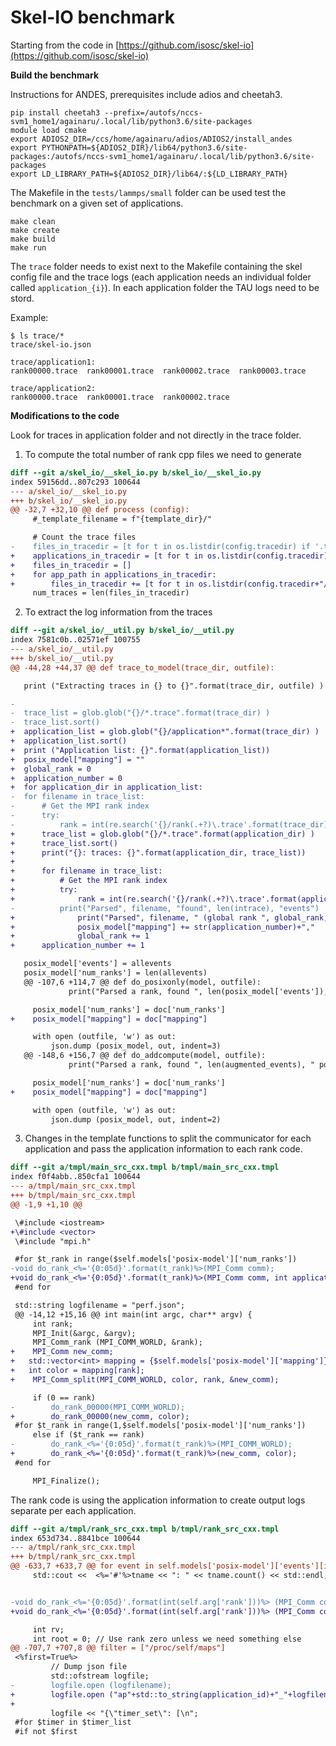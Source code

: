 # Skel-IO benchmark

Starting from the code in [https://github.com/isosc/skel-io](https://github.com/isosc/skel-io)

**Build the benchmark**

Instructions for ANDES, prerequisites include adios and cheetah3.

```
pip install cheetah3 --prefix=/autofs/nccs-svm1_home1/againaru/.local/lib/python3.6/site-packages
module load cmake
export ADIOS2_DIR=/ccs/home/againaru/adios/ADIOS2/install_andes
export PYTHONPATH=${ADIOS2_DIR}/lib64/python3.6/site-packages:/autofs/nccs-svm1_home1/againaru/.local/lib/python3.6/site-packages
export LD_LIBRARY_PATH=${ADIOS2_DIR}/lib64/:${LD_LIBRARY_PATH}
```

The Makefile in the `tests/lammps/small` folder can be used test the benchmark on a given set of applications.
```
make clean
make create
make build
make run
```

The `trace` folder needs to exist next to the Makefile containing the skel config file and the trace logs (each application needs an individual folder called `application_{i}`).
In each application folder the TAU logs need to be stord.

Example:
```
$ ls trace/*
trace/skel-io.json

trace/application1:
rank00000.trace  rank00001.trace  rank00002.trace  rank00003.trace

trace/application2:
rank00000.trace  rank00001.trace  rank00002.trace
```

**Modifications to the code**

Look for traces in application folder and not directly in the trace folder.

1. To compute the total number of rank cpp files we need to generate
```diff
diff --git a/skel_io/__skel_io.py b/skel_io/__skel_io.py
index 59156dd..807c293 100644
--- a/skel_io/__skel_io.py
+++ b/skel_io/__skel_io.py
@@ -32,7 +32,10 @@ def process (config):
     #_template_filename = f"{template_dir}/"

     # Count the trace files
-    files_in_tracedir = [t for t in os.listdir(config.tracedir) if '.trace' in t]
+    applications_in_tracedir = [t for t in os.listdir(config.tracedir) if 'application' in t]
+    files_in_tracedir = []
+    for app_path in applications_in_tracedir:
+        files_in_tracedir += [t for t in os.listdir(config.tracedir+"/"+app_path) if '.trace' in t]
     num_traces = len(files_in_tracedir)
```

2. To extract the log information from the traces

```diff
diff --git a/skel_io/__util.py b/skel_io/__util.py
index 7581c0b..02571ef 100755
--- a/skel_io/__util.py
+++ b/skel_io/__util.py
@@ -44,28 +44,37 @@ def trace_to_model(trace_dir, outfile):

   print ("Extracting traces in {} to {}".format(trace_dir, outfile) )

-
-  trace_list = glob.glob("{}/*.trace".format(trace_dir) )
-  trace_list.sort()
+  application_list = glob.glob("{}/application*".format(trace_dir) )
+  application_list.sort()
+  print ("Application list: {}".format(application_list))
+  posix_model["mapping"] = ""
+  global_rank = 0
+  application_number = 0
+  for application_dir in application_list:
-  for filename in trace_list:
-      # Get the MPI rank index
-      try:
-          rank = int(re.search('{}/rank(.+?)\.trace'.format(trace_dir), filename).group(1))
+      trace_list = glob.glob("{}/*.trace".format(application_dir) )
+      trace_list.sort()
+      print("{}: traces: {}".format(application_dir, trace_list))
+
+      for filename in trace_list:
+          # Get the MPI rank index
+          try:
+              rank = int(re.search('{}/rank(.+?)\.trace'.format(application_dir), filename).group(1))
-          print("Parsed", filename, "found", len(intrace), "events")
+              print("Parsed", filename, " (global rank ", global_rank,") found", len(intrace), "events")
+              posix_model["mapping"] += str(application_number)+","
+              global_rank += 1
+      application_number += 1

   posix_model['events'] = allevents
   posix_model['num_ranks'] = len(allevents)
   @@ -107,6 +114,7 @@ def do_posixonly(model, outfile):
             print("Parsed a rank, found ", len(posix_model['events']), " posix events")

     posix_model['num_ranks'] = doc['num_ranks']
+    posix_model["mapping"] = doc["mapping"]

     with open (outfile, 'w') as out:
         json.dump (posix_model, out, indent=3)
   @@ -148,6 +156,7 @@ def do_addcompute(model, outfile):
             print("Parsed a rank, found ", len(augmented_events), " posix events")

     posix_model['num_ranks'] = doc['num_ranks']
+    posix_model["mapping"] = doc["mapping"]

     with open (outfile, 'w') as out:
         json.dump (posix_model, out, indent=2)
```

3. Changes in the template functions to split the communicator for each application and pass the application information to each rank code.
```diff
diff --git a/tmpl/main_src_cxx.tmpl b/tmpl/main_src_cxx.tmpl
index f0f4abb..850cfa1 100644
--- a/tmpl/main_src_cxx.tmpl
+++ b/tmpl/main_src_cxx.tmpl
@@ -1,9 +1,10 @@

 \#include <iostream>
+\#include <vector>
 \#include "mpi.h"

 #for $t_rank in range($self.models['posix-model']['num_ranks'])
-void do_rank_<%='{0:05d}'.format(t_rank)%>(MPI_Comm comm);
+void do_rank_<%='{0:05d}'.format(t_rank)%>(MPI_Comm comm, int application_id);
 #end for

 std::string logfilename = "perf.json";
 @@ -14,12 +15,16 @@ int main(int argc, char** argv) {
     int rank;
     MPI_Init(&argc, &argv);
     MPI_Comm_rank (MPI_COMM_WORLD, &rank);
+    MPI_Comm new_comm;
+   std::vector<int> mapping = {$self.models['posix-model']['mapping']};
+   int color = mapping[rank];
+    MPI_Comm_split(MPI_COMM_WORLD, color, rank, &new_comm);

     if (0 == rank)
-        do_rank_00000(MPI_COMM_WORLD);
+        do_rank_00000(new_comm, color);
 #for $t_rank in range(1,$self.models['posix-model']['num_ranks'])
     else if ($t_rank == rank)
-        do_rank_<%='{0:05d}'.format(t_rank)%>(MPI_COMM_WORLD);
+        do_rank_<%='{0:05d}'.format(t_rank)%>(new_comm, color);
 #end for

     MPI_Finalize();
```

The rank code is using the application information to create output logs separate per each application.
```diff
diff --git a/tmpl/rank_src_cxx.tmpl b/tmpl/rank_src_cxx.tmpl
index 653d734..8841bce 100644
--- a/tmpl/rank_src_cxx.tmpl
+++ b/tmpl/rank_src_cxx.tmpl
@@ -633,7 +633,7 @@ for event in self.models['posix-model']['events'][int(self.arg['rank'])]:
     std::cout <<  <%='#'%>tname << ": " << tname.count() << std::endl;


-void do_rank_<%='{0:05d}'.format(int(self.arg['rank']))%> (MPI_Comm comm){
+void do_rank_<%='{0:05d}'.format(int(self.arg['rank']))%> (MPI_Comm comm, int application_id){

     int rv;
     int root = 0; // Use rank zero unless we need something else
@@ -707,7 +707,8 @@ filter = ["/proc/self/maps"]
 <%first=True%>
         // Dump json file
         std::ofstream logfile;
-        logfile.open (logfilename);
+        logfile.open ("ap"+std::to_string(application_id)+"_"+logfilename);
+
         logfile << "{\"timer_set\": [\n";
 #for $timer in $timer_list
 #if not $first
 ```

